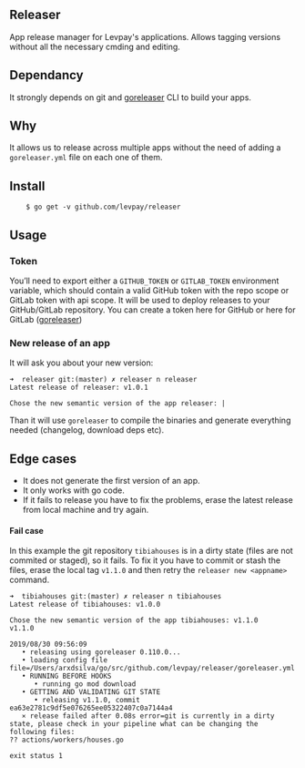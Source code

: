 ## Releaser

App release manager for Levpay's applications. Allows tagging versions without all the necessary cmding and editing.

## Dependancy

It strongly depends on git and [goreleaser](https://goreleaser.com/) CLI to build your apps.

## Why

It allows us to release across multiple apps without the need of adding a `goreleaser.yml` file on each one of them.

## Install 

```
    $ go get -v github.com/levpay/releaser
```

## Usage

### Token

You’ll need to export either a `GITHUB_TOKEN` or `GITLAB_TOKEN` environment variable, which should contain a valid GitHub token with the repo scope or GitLab token with api scope. It will be used to deploy releases to your GitHub/GitLab repository. You can create a token here for GitHub or here for GitLab ([goreleaser](https://goreleaser.com/quick-start/))

### New release of an app

It will ask you about your new version:

```
➜  releaser git:(master) ✗ releaser n releaser
Latest release of releaser: v1.0.1

Chose the new semantic version of the app releaser: |
```

Than it will use `goreleaser` to compile the binaries and generate everything needed (changelog, download deps etc). 

### 

## Edge cases

* It does not generate the first version of an app.
* It only works with go code.
* If it fails to release you have to fix the problems, erase the latest release from local machine and try again.

#### Fail case

In this example the git repository `tibiahouses` is in a dirty state (files are not commited or staged), so it fails. To fix it you have to commit or stash the files, erase the local tag `v1.1.0` and then retry the `releaser new <appname>` command.
```
➜  tibiahouses git:(master) ✗ releaser n tibiahouses
Latest release of tibiahouses: v1.0.0

Chose the new semantic version of the app tibiahouses: v1.1.0
v1.1.0

2019/08/30 09:56:09 
   • releasing using goreleaser 0.110.0...
   • loading config file       file=/Users/arxdsilva/go/src/github.com/levpay/releaser/goreleaser.yml
   • RUNNING BEFORE HOOKS     
      • running go mod download  
   • GETTING AND VALIDATING GIT STATE
      • releasing v1.1.0, commit ea63e2781c9df5e076265ee05322407c0a7144a4
   ⨯ release failed after 0.08s error=git is currently in a dirty state, please check in your pipeline what can be changing the following files:
?? actions/workers/houses.go

exit status 1
```